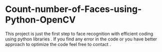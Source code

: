 # Count-number-of-Faces-using-Python-OpenCV
This project is just the first step to face recognition with efficient coding using python libraries . If you find  any error in the code  or you have better approach to optimize the code  feel free to contact .
